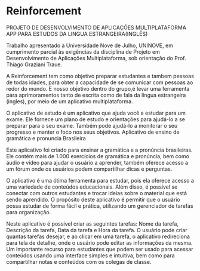 # Reinforcement
PROJETO DE DESENVOLVIMENTO DE APLICAÇÕES MULTIPLATAFORMA APP PARA ESTUDOS DA LINGUA ESTRANGEIRA(INGLÊS)


Trabalho apresentado à Universidade Nove de Julho, UNINOVE, em cumprimento parcial às exigências da disciplina de Projeto em Desenvolvimento de Aplicações Multiplataforma, sob orientação do Prof. Thiago Graziani Traue.



A Reinforcement tem como objetivo preparar estudantes e tambem pessoas de todas idades, para obter a capacidade de se comunicar com pessoas ao redor do mundo.
E nosso objetivo dentro do grupo,é levar uma ferramenta para aprimoramentos tanto de escrita como de fala da lingua estrangeira (ingles), por meio de um aplicativo multiplataforma.

O aplicativo de estudo é um aplicativo que ajuda você a estudar para um exame. Ele fornece um plano de estudo e orientações para ajudá-lo a se preparar para o seu exame. Também pode ajudá-lo a monitorar o seu progresso e manter o foco nos seus objetivos. Aplicativo de ensino de gramática e pronuncia Brasileira

Este aplicativo foi criado para ensinar a gramática e a pronúncia brasileiras. Ele contém mais de 1.000 exercícios de gramática e pronúncia, bem como áudio e vídeo para ajudar o usuário a aprender, também oferece acesso a um fórum onde os usuários podem compartilhar dicas e perguntas.

O aplicativo é uma ótima ferramenta para estudar, pois ela oferece acesso a uma variedade de conteúdos educacionais. Além disso, é possível se conectar com outros estudantes e trocar ideias sobre o material que está sendo aprendido.
O propósito deste aplicativo é permitir que o usuário possa estudar de forma fácil e prática, utilizando um gerenciador de tarefas para organização.

Neste aplicativo é possivel criar as seguintes tarefas: Nome da tarefa, Descrição da tarefa, Data da tarefa e Hora da tarefa. O usuário pode criar quantas tarefas desejar, e ao clicar em uma tarefa, o aplicativo redireciona para tela de detalhe, onde o usuário pode editar as informações da mesma.
Um importante recurso para estudantes que podem ser usado para acessar conteúdos usando uma interface simples e intuitiva, bem como para compartilhar notas e conteúdos com os colegas de classe.

